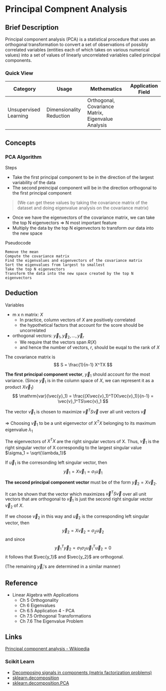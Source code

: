 # Principal Compnent Analysis

## Brief Description

Principal component analysis (PCA) is a statistical procedure that uses an orthogonal transformation to convert a set of observations of possibly correlated variables (entities each of which takes on various numerical values) into a set of values of linearly uncorrelated variables called principal components.

### Quick View

Category|Usage|Methematics|Application Field
--------|-----|-----------|-----------------
Unsupervised Learning|Dimensionality Reduction|Orthogonal, Covariance Matrix, Eigenvalue Analysis|

## Concepts

### PCA Algorithm

Steps

* Take the first principal component to be in the direction of the largest variability of the data
* The second preincipal component will be in the direction orthogonal to the first principal component
> (We can get these values by taking the covariance matrix of the dataset and doing eigenvalue analysis on the covariance matrix)
* Once we have the eigenvectors of the covariance matrix, we can take the top N eigenvectors => N most important feature
* Multiply the data by the top N eigenvectors to transform our data into the new space

Pseudocode

```
Remove the mean
Compute the covariance matrix
Find the eigenvalues and eigenvectors of the covariance matrix
Sort the eigenvalues from largest to smallest
Take the top N eigenvectors
Transform the data into the new space created by the top N eigenvectors
```

## Deduction

Variables

* m x n matrix: $X$
    * In practice, column vectors of $X$ are positively correlated
    * the hypothetical factors that account for the score should be uncorrelated
* orthogonal vectors: $\vec{y}_1, \vec{y}_2, \dots, \vec{y}_r$
    * We require that the vectors span $R(X)$
    * and hence the number of vectors, $r$, should be euqal to the rank of $X$

The covariance matrix is
$$
S = \frac{1}{n-1} X^TX
$$

**The first principal component vector**, $\vec{y}_1$ should account for the most variance. (Since $\vec{y}_1$ is in the column space of $X$, we can represent it as a product $X\vec{v}_1$)
$$
\mathrm{var}(\vec{y}_1) = \frac{(X\vec{v}_1)^T(X\vec{v}_1)}{n-1} = \vec{v}_1^TS\vec{v}_1
$$

The vector $\vec{v}_1$ is chosen to maximize $\vec{v}^TS\vec{v}$ over all unit vectors $\vec{v}$

=> Choosing $\vec{v}_1$ to be a unit eigenvector of $X^TX$ belonging to its maximum eigenvalue $\lambda_1$

The eigenvectors of $X^TX$ are the right singular vectors of X. Thus,  $\vec{v}_1$ is the right singular vector of X correspondig to the largest singular value $\sigma_1 = \sqrt{\lambda_1}$

If $\vec{u}_1$ is the corresonding left singular vector, then
$$
\vec{y}_1 = X\vec{v}_1 = \sigma_1\vec{u}_1
$$

**The second principal component vector** must be of the form $\vec{y}_2 = X\vec{v}_2$.

It can be shown that the vector which maximizes $\vec{v}^TS\vec{v}$ over all unit vectors that are orthogonal to $\vec{v}_1$ is just the second right singular vector $\vec{v}_2$ of $X$.

If we choose $\vec{v}_2$ in this way and $\vec{u}_2$ is the corresponding left singular vector, then
$$
\vec{y}_2 = X\vec{v}_2 = \sigma_2\vec{u}_2
$$
and since
$$
\vec{y}_1^T\vec{y}_2 = \sigma_1\sigma_2\vec{u}_1^T\vec{u}_2 = 0
$$
it follows that $\vec{y_1}$ and $\vec{y_2}$ are orthogonal.

(The remaining $\vec{y}_i$'s are determined in a similar manner)

## Reference

* Linear Algebra with Applications
    * Ch 5 Orthogonality
    * Ch 6 Eigenvalues
    * Ch 6.5 Application 4 - PCA
    * Ch 7.5 Orthogonal Transformations
    * Ch 7.6 The Eigenvalue Problem

## Links

[Principal component analysis - Wikipedia](https://en.wikipedia.org/wiki/Principal_component_analysis)

### Scikit Learn

* [Decomposing signals in components (matrix factorization problems)](http://scikit-learn.org/stable/modules/decomposition.html#decompositions)
* [sklearn.decomposition](http://scikit-learn.org/stable/modules/classes.html#module-sklearn.decomposition)
* [sklearn.decomposition.PCA](http://scikit-learn.org/stable/modules/generated/sklearn.decomposition.PCA.html#sklearn.decomposition.PCA)
